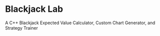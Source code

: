 # Blackjack Lab
A C++ Blackjack Expected Value Calculator, Custom Chart Generator, and Strategy Trainer

